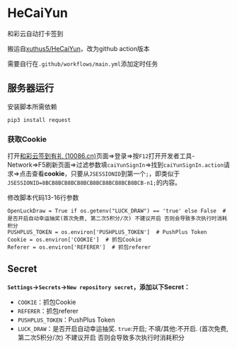 # HeCaiYun

和彩云自动打卡签到

搬运自[xuthus5/HeCaiYun](https://github.com/xuthus5/HeCaiYun)，改为github action版本

需要自行在`.github/workflows/main.yml`添加定时任务

## 服务器运行

安装脚本所需依赖
```
pip3 install request
```

### 获取Cookie

打开[和彩云签到有礼 (10086.cn)](https://caiyun.feixin.10086.cn:7071/portal/newsignin/index.jsp)页面=>登录=>按`F12`打开开发者工具-Network=>F5刷新页面=>过滤参数填`caiYunSignIn`=>找到`caiYunSignIn.action`请求=>点击查看**cookie**，只要从`JSESSIONID`到第一个`;`，即类似于`JSESSIONID=8BCB8BCB8BCB8BCB8BCB8BCB8BCB8BCB-n1;`的内容。

修改脚本代码13-16行参数
```
OpenLuckDraw = True if os.getenv("LUCK_DRAW") == 'true' else False  # 是否开启自动幸运抽奖(首次免费, 第二次5积分/次) 不建议开启 否则会导致多次执行时消耗积分
PUSHPLUS_TOKEN = os.environ['PUSHPLUS_TOKEN']  # PushPlus Token
Cookie = os.environ['COOKIE']  # 抓包Cookie
Referer = os.environ['REFERER']  # 抓包referer
```

## Secret

**`Settings`->`Secrets`->`New repository secret`，添加以下Secret：**
- `COOKIE`：抓包Cookie
- `REFERER`：抓包referer
- `PUSHPLUS_TOKEN`：PushPlus Token
- `LUCK_DRAW`：是否开启自动幸运抽奖. `true`:开启; 不填/其他:不开启. (首次免费, 第二次5积分/次) 不建议开启 否则会导致多次执行时消耗积分

